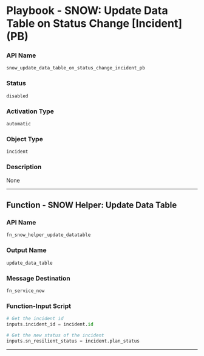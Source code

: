 <!--
    DO NOT MANUALLY EDIT THIS FILE
    THIS FILE IS AUTOMATICALLY GENERATED WITH resilient-sdk codegen
    Generated with resilient-sdk v49.1.51
-->

# Playbook - SNOW: Update Data Table on Status Change [Incident] (PB)

### API Name
`snow_update_data_table_on_status_change_incident_pb`

### Status
`disabled`

### Activation Type
`automatic`

### Object Type
`incident`

### Description
None


---
## Function - SNOW Helper: Update Data Table

### API Name
`fn_snow_helper_update_datatable`

### Output Name
`update_data_table`

### Message Destination
`fn_service_now`

### Function-Input Script
```python
# Get the incident id
inputs.incident_id = incident.id

# Get the new status of the incident
inputs.sn_resilient_status = incident.plan_status
```

---

